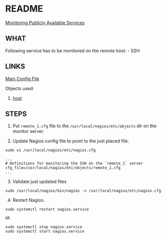 # README

[Monitoring Publicly Available Services](https://assets.nagios.com/downloads/nagioscore/docs/nagioscore/4/en/monitoring-publicservices.html)

## WHAT

Following service has to be monitored on the remote host:
    - SSH

## LINKS

[Main Config File](https://assets.nagios.com/downloads/nagioscore/docs/nagioscore/4/en/configmain.html#cfg_file)

Objects used:
  1) [host](https://assets.nagios.com/downloads/nagioscore/docs/nagioscore/4/en/objectdefinitions.html#host)


## STEPS

1. Put `remote_1.cfg` file to the `/usr/local/nagios/etc/objects` dir on the monitor server.

2. Update Nagios config file to point to the just placed file:

```
sudo vi /usr/local/nagios/etc/nagios.cfg

...
# Definitions for monitoring the SSH on the `remote_1` server
cfg_file=/usr/local/nagios/etc/objects/remote_1.cfg
...
```

3. Validate just updated files

```
sudo /usr/local/nagios/bin/nagios -v /usr/local/nagios/etc/nagios.cfg
```

4. Restart Nagios.

```
sudo systemctl restart nagios.service

OR

sudo systemctl stop nagios.service
sudo systemctl start nagios.service
```











